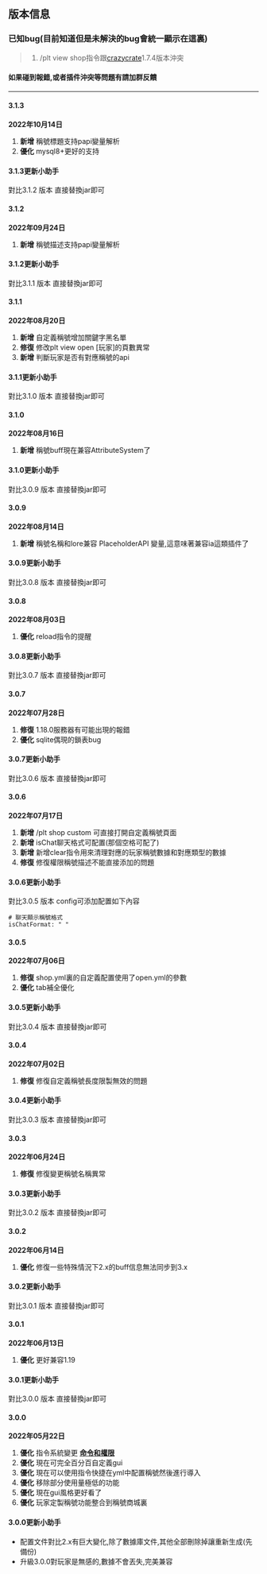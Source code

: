 ## 版本信息

### 已知bug(目前知道但是未解決的bug會統一顯示在這裏)
> 1. /plt view shop指令跟[crazycrate](https://www.mcbbs.net/thread-688445-1-1.html)1.7.4版本沖突

#### 如果碰到報錯,或者插件沖突等問題有請加群反饋

------------
#### 3.1.3
**2022年10月14日**
1. **新增** 稱號標題支持papi變量解析
2. **優化** mysql8+更好的支持

#### 3.1.3更新小助手
對比3.1.2 版本 直接替換jar即可

#### 3.1.2
**2022年09月24日**
1. **新增** 稱號描述支持papi變量解析

#### 3.1.2更新小助手
對比3.1.1 版本 直接替換jar即可

#### 3.1.1
**2022年08月20日**
1. **新增** 自定義稱號增加關鍵字黑名單
2. **修復** 修改plt view open [玩家]的頁數異常
3. **新增** 判斷玩家是否有對應稱號的api

#### 3.1.1更新小助手
對比3.1.0 版本 直接替換jar即可

#### 3.1.0
**2022年08月16日**
1. **新增** 稱號buff現在兼容AttributeSystem了

#### 3.1.0更新小助手
對比3.0.9 版本 直接替換jar即可

#### 3.0.9
**2022年08月14日**
1. **新增** 稱號名稱和lore兼容 PlaceholderAPI 變量,這意味著兼容ia這類插件了

#### 3.0.9更新小助手
對比3.0.8 版本 直接替換jar即可

#### 3.0.8
**2022年08月03日**
1. **優化** reload指令的提醒

#### 3.0.8更新小助手
對比3.0.7 版本 直接替換jar即可

#### 3.0.7
**2022年07月28日**
1. **修復** 1.18.0服務器有可能出現的報錯
2. **優化** sqlite偶現的鎖表bug

#### 3.0.7更新小助手
對比3.0.6 版本 直接替換jar即可

#### 3.0.6
**2022年07月17日**
1. **新增** /plt shop custom 可直接打開自定義稱號頁面
2. **新增** isChat聊天格式可配置(那個空格可配了)
3. **新增** 新增clear指令用來清理對應的玩家稱號數據和對應類型的數據
4. **修復** 修復權限稱號描述不能直接添加的問題

#### 3.0.6更新小助手
對比3.0.5 版本 config可添加配置如下內容

```
# 聊天顯示稱號格式
isChatFormat: " "
```

#### 3.0.5
**2022年07月06日**
1. **修復** shop.yml裏的自定義配置使用了open.yml的參數
2. **優化** tab補全優化

#### 3.0.5更新小助手
對比3.0.4 版本 直接替換jar即可

#### 3.0.4
**2022年07月02日**
1. **修復** 修復自定義稱號長度限製無效的問題

#### 3.0.4更新小助手
對比3.0.3 版本 直接替換jar即可

#### 3.0.3
**2022年06月24日**
1. **修復** 修復變更稱號名稱異常

#### 3.0.3更新小助手
對比3.0.2 版本 直接替換jar即可

#### 3.0.2
**2022年06月14日**
1. **優化** 修復一些特殊情況下2.x的buff信息無法同步到3.x

#### 3.0.2更新小助手
對比3.0.1 版本 直接替換jar即可

#### 3.0.1
**2022年06月13日**
1. **優化** 更好兼容1.19

#### 3.0.1更新小助手
對比3.0.0 版本 直接替換jar即可

#### 3.0.0
**2022年05月22日**
1. **優化** 指令系統變更 [**命令和權限**](PlayerTitle3/zh_CN/command)
2. **優化** 現在可完全百分百自定義gui
3. **優化** 現在可以使用指令快捷在yml中配置稱號然後進行導入
4. **優化** 移除部分使用量極低的功能
5. **優化** 現在gui風格更好看了
6. **優化** 玩家定製稱號功能整合到稱號商城裏

#### 3.0.0更新小助手
- 配置文件對比2.x有巨大變化,除了數據庫文件,其他全部刪除掉讓重新生成(先備份)
- 升級3.0.0對玩家是無感的,數據不會丟失,完美兼容